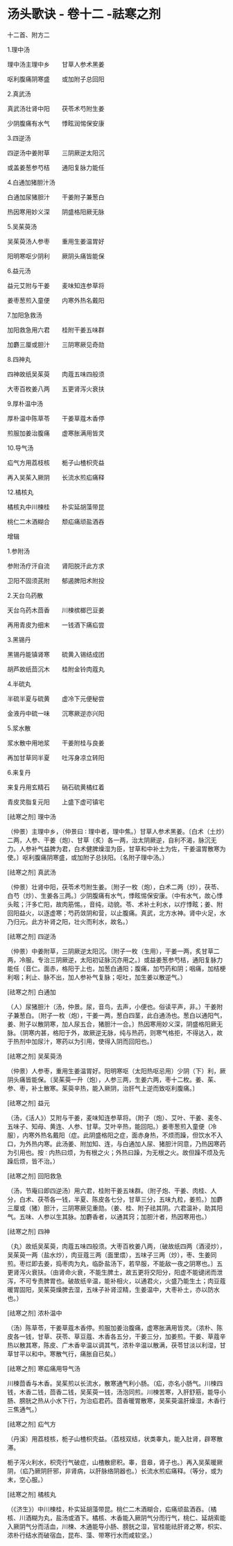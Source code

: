 # 汤头歌诀 - 卷十二 -祛寒之剂

十二首、附方二

1.理中汤

理中汤主理中乡　　甘草人参术黑姜

呕利腹痛阴寒盛　　或加附子总回阳

2.真武汤

真武汤壮肾中阳　　茯苓术芍附生姜

少阴腹痛有水气　　悸眩润惕保安康

3.四逆汤

四逆汤中姜附草　　三阴厥逆太阳沉

或盖姜葱参芍桔　　通阳复脉力能任

4.白通加猪胆汁汤

白通加尿猪胆汁　　干姜附子兼葱白

热因寒用妙义深　　阴盛格阳厥无脉

5.吴茱萸汤

吴茱萸汤人参枣　　重用生姜温胃好

阳明寒呕少阴利　　厥阴头痛皆能保

6.益元汤

益元艾附与干姜　　麦味知连参草将

姜枣葱煎入童便　　内寒外热名戴阳

7.加阳急救汤

加阳救急用六君　　桂附干姜五味群

加麝三厘或胆汁　　三阴寒厥见奇勋

8.四神丸

四神故纸吴茱萸　　肉蔻五味四般须

大枣百枚姜八两　　五更肾泻火衰扶

9.厚朴温中汤

厚朴温中陈草苓　　干姜草蔻木香停

煎服加姜治腹痛　　虚寒胀满用皆灵

10.导气汤

疝气方用荔枝核　　栀子山楂枳壳益

再入吴茱入厥阴　　长流水煎疝痛释

12.橘核丸

橘核丸中川楝桂　　朴实延胡藻带昆

桃仁二木酒糊合　　颓疝痛顽盐酒吞

增辑

1.参附汤

参附汤疗汗自流　　肾阳脱汗此方求

卫阳不固须芪附　　郁遏脾阳术附投

2.天台乌药散

天台乌药木茴香　　川楝槟榔巴豆姜

再用青皮为细末　　一钱酒下痛疝尝

3.黑锡丹

黑锡丹能镇肾寒　　硫黄入锡结成团

胡芦故纸茴沉木　　桂附金铃肉蔻丸

4.半硫丸

半硫半夏与硫黄　　虚冷下元便秘尝

金液丹中硫一味　　沉寒厥逆亦兴阳

5.浆水散

浆水散中用地浆　　干姜附桂与良姜

再加甘草同半夏　　吐泻身凉立转阳

6.来复丹

来复丹用玄精石　　硝石硫黄橘红着

青皮灵脂复元阳　　上盛下虚可镇宅

[祛寒之剂] 理中汤

（仲景）主理中乡，（仲景曰 ∶ 理中者，理中焦。）甘草人参术黑姜。〔白术（土炒）二两，人参、干姜（炮）、甘草（炙）各一两，治太阴厥逆，自利不渴，脉沉无力。人参补气益脾为君，白术健脾燥湿为臣，甘草和中补土为佐，干姜温胃散寒为使。〕呕利腹痛阴寒盛，或加附子总扶阳。（名附子理中汤。）

[祛寒之剂] 真武汤

（仲景）壮肾中阳，茯苓术芍附生姜。〔附子一枚（炮），白术二两（炒），茯苓、白芍（炒）、生姜各三两。〕少阴腹痛有水气，悸眩惕保安康。（中有水气，故心悸头眩；汗多亡阳，故肉筋惕。，音纯，动貌。苓、术补土利水，以疗悸眩；姜、附回阳益火，以逐虚寒；芍药敛阴和营，以止腹痛。真武，北方水神。肾中火足，水乃归元。此方补肾之阳，壮火而利水，故名。）

[祛寒之剂] 四逆汤

（仲景）中姜附草，三阴厥逆太阳沉。〔附子一枚（生用），干姜一两，炙甘草二两，冷服。专治三阴厥逆，太阳初证脉沉亦用之。〕或益姜葱参芍桔，通阳复脉力能任（音仁。面赤，格阳于上也，加葱白通阳；腹痛，加芍药和阴；咽痛，加桔梗利咽；利止、脉不出，加人参补气复脉；呕吐，加生姜以散逆气。）

[祛寒之剂] 白通加

（人）尿猪胆汁（汤，仲景。尿，音鸟，去声，小便也。俗读平声，非。）干姜附子兼葱白。〔附子一枚（炮），干姜一两，葱白四茎，此白通汤也。葱白以通阳气，姜、附子以散阴寒，加人尿五合，猪胆汁一合。〕热因寒用妙义深，阴盛格阳厥无脉。（阴寒内甚，格阳于外，故厥逆无脉，纯与热药，则寒气格拒，不得达入，故于热剂中加尿汁，寒药以为引用，使得入阴而回阳也。）

[祛寒之剂] 吴茱萸汤

（仲景）人参枣，重用生姜温胃好。阳明寒呕（太阳热呕忌用）少阴（下）利，厥阴头痛皆能保。〔吴茱萸一升（炮），人参三两，生姜六两，枣十二枚。姜、茱、参、枣，补土散寒。茱萸辛热，能入厥阴，治肝气上逆而致呕利腹痛。〕

[祛寒之剂] 益元

（汤，《活人》）艾附与干姜，麦味知连参草将。（附子（炮）、艾叶、干姜、麦冬、五味子、知母、黄连、人参、甘草。艾叶辛热，能回阳。）姜枣葱煎入童便（冷服），内寒外热名戴阳（症。此阴盛格阳之症，面赤身热，不烦而躁，但饮水不入口，为外热内寒。此汤姜、附加知、连，与白通加人尿、猪胆汁同意，乃热因寒药为引用也。按 ∶ 内热曰烦，为有根之火；外热曰躁，为无根之火。故但躁不烦及先躁后烦，皆不治。）

[祛寒之剂] 回阳救急

（汤，节庵曰即四逆汤）用六君，桂附干姜五味群。（附子炮、干姜、肉桂、人分，白术、茯苓各一钱，半夏、陈皮各七分，甘草三分，五味九粒，姜煎。）加麝三厘或（猪）胆汁，三阴寒厥见重勋。（姜、桂、附子祛其阴。六君温补，助其阳气。五味、人参以生其脉。加麝香者，以通其窍；加胆汁者，热因寒用也。）

[祛寒之剂] 四神

（丸）故纸吴茱萸，肉蔻五味四般须。大枣百枚姜八两，〔破故纸四两（酒浸炒），吴茱萸一两（盐水炒），肉豆蔻三两（面里煨），五味子三两（炒），枣、生姜同煎。枣烂即去姜，捣枣肉为丸，临卧盐汤下，若早服，不能敌一夜之阴寒也。〕五更肾泻火衰扶。（由肾命火衰，不能生脾土，故五更将交阳分，阳虚不能键闭而泄泻，不可专责脾胃也。破故纸辛温，能补相火，以通君火，火盛乃能生土；肉豆蔻暖胃固阳，吴茱萸燥脾去湿，五味子补肾涩精，生姜温中，大枣补土，亦以防水也。）

[祛寒之剂] 浓朴温中

（汤）陈草苓，干姜草蔻木香停。煎服加姜治腹痛，虚寒胀满用皆灵。（浓朴、陈皮各一钱，甘草、茯苓、草豆蔻、木香各五分，干姜三分，加姜煎。干姜、草蔻辛热以散其寒，陈皮、广木香辛温以调其气，浓朴辛温以散满，茯苓甘淡以利湿，甘草甘平以和中。寒散气行，痛胀自已矣。）

[祛寒之剂] 寒疝痛用导气汤

川楝茴香与木香。吴茱煎以长流水，散寒通气利小肠。（疝，亦名小肠气。川楝四钱，木香二钱，茴香二钱，吴茱萸一钱，汤泡同煎。川楝苦寒，入肝舒筋，能导小肠、膀胱之热从小水下行，为治疝君药。茴香暖胃散寒，吴茱萸温肝燥湿，木香行三焦通气。）

[祛寒之剂] 疝气方

（丹溪）用荔枝核，栀子山楂枳壳益。（荔枝双结，状类睾丸，能入肚肾，辟寒散滞。

栀子泻火利水，枳壳行气破症，山楂散瘀积。睾，音皋，肾子也。）再入吴茱暖厥阴，（疝乃厥阴肝邪，非肾病，以肝脉络阴器也。）长流水煎疝痛释。（等分，或为末，空心服。）

[祛寒之剂] 橘核丸

（《济生》）中川楝桂，朴实延胡藻带昆。桃仁二木酒糊合，疝痛顽盐酒吞。（橘核、川酒糊为丸，盐汤或酒下。橘核、木香能入厥阴气分而行气，桃仁、延胡索能入厥阴气分而活血，川楝、木通能导小肠、膀胱之湿，官桂能祛肝肾之寒，枳实、浓朴行结水而破宿血，昆布、藻、带寒行水而咸软坚。）
